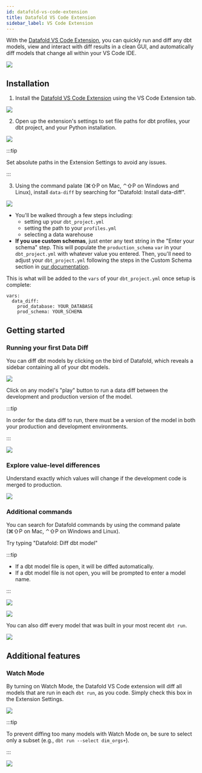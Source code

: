 ```yaml
---
id: datafold-vs-code-extension
title: Datafold VS Code Extension
sidebar_label: VS Code Extension
---
```


With the [Datafold VS Code Extension](https://marketplace.visualstudio.com/items?itemName=Datafold.datafold-vscode), you can quickly run and diff any dbt models, view and interact with diff results in a clean GUI, and automatically diff models that change all within your VS Code IDE.

![](../../static/img/vs_code_datafold_gif.gif)

## Installation

1. Install the [Datafold VS Code Extension](https://marketplace.visualstudio.com/items?itemName=Datafold.datafold-vscode) using the VS Code Extension tab.

![](../../static/img/vs_code_install.png)

2. Open up the extension's settings to set file paths for dbt profiles, your dbt project, and your Python installation.

![](../../static/img/vs_code_settings.png)

:::tip

Set absolute paths in the Extension Settings to avoid any issues.

:::

3. Using the command palate (⌘⇧P on Mac, ⌃⇧P on Windows and Linux), install `data-diff` by searching for "Datafold: Install data-diff". 

![](../../static/img/vs_code_install_data-diff.png)

- You'll be walked through a few steps including:
  - setting up your `dbt_project.yml`
  - setting the path to your `profiles.yml`
  - selecting a data warehouse
- **If you use custom schemas**, just enter any text string in the "Enter your schema" step. This will populate the `production_schema`
  `var` in your `dbt_project.yml` with whatever value you entered. Then, you'll need to adjust your `dbt_project.yml`
  following the steps in the Custom Schema section in [our documentation](../development_testing/open_source/).

This is what will be added to the `vars` of your `dbt_project.yml` once setup is complete:

```
vars:
  data_diff:
    prod_database: YOUR_DATABASE
    prod_schema: YOUR_SCHEMA
```

## Getting started

### Running your first Data Diff

You can diff dbt models by clicking on the bird of Datafold, which reveals a sidebar containing all of your dbt models.

![](../../static/img/vs_code_sidebar.png)

Click on any model's "play" button to run a data diff between the development and production version of the model.

:::tip

In order for the data diff to run, there must be a version of the model in both your production and development environments.

:::

![](../../static/img/vs_code_first_diff.png)

### Explore value-level differences

Understand exactly which values will change if the development code is merged to production.

![](../../static/img/vs_code_diff_values_trial.png)

### Additional commands

You can search for Datafold commands by using the command palate (⌘⇧P on Mac, ⌃⇧P on Windows and Linux). 

Try typing "Datafold: Diff dbt model"

:::tip 

- If a dbt model file is open, it will be diffed automatically.
- If a dbt model file is not open, you will be prompted to enter a model name.

:::

![](../../static/img/vs_code_command_diff_dbt_model.png)

![](../../static/img/vs_code_command_diff_dbt_model_select.png)

You can also diff every model that was built in your most recent `dbt run`.

![](../../static/img/vs_code_command_diff_dbt_run.png)


## Additional features

### Watch Mode

By turning on Watch Mode, the Datafold VS Code extension will diff all models that are run in each `dbt run`, as you code. Simply check this box in the Extension Settings.

![](../../static/img/vs_code_watch_mode.png)

:::tip 

To prevent diffing too many models with Watch Mode on, be sure to select only a subset (e.g., `dbt run --select dim_orgs+`).

:::


![](../../static/img/vs_code_watch_gif.gif)
